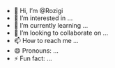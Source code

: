 - 👋 Hi, I’m @Rozigi
- 👀 I’m interested in ...
- 🌱 I’m currently learning ...
- 💞️ I’m looking to collaborate on ...
- 📫 How to reach me ...
- 😄 Pronouns: ...
- ⚡ Fun fact: ...

<!---
Rozigi/Rozigi is a ✨ special ✨ repository because its `README.md` (this file) appears on your GitHub profile.
You can click the Preview link to take a look at your changes.
--->
